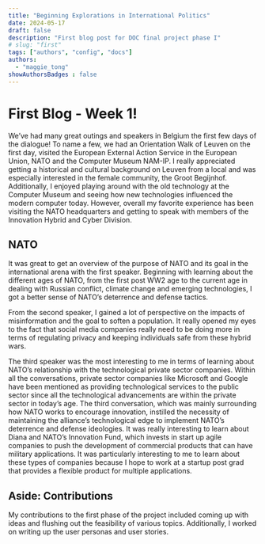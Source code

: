 ```yaml
---
title: "Beginning Explorations in International Politics"
date: 2024-05-17
draft: false
description: "First blog post for DOC final project phase I"
# slug: "first"
tags: ["authors", "config", "docs"]
authors:
  - "maggie_tong"
showAuthorsBadges : false
---
```


# First Blog - Week 1!
We’ve had many great outings and speakers in Belgium the first few days of the dialogue! To name a few, we had an Orientation Walk of Leuven on the first day, visited the European External Action Service in the European Union, NATO and the Computer Museum NAM-IP. I really appreciated getting a historical and cultural background on Leuven from a local and was especially interested in the female community, the Groot Begijnhof. Additionally, I enjoyed playing around with the old technology at the Computer Museum and seeing how new technologies influenced the modern computer today. However, overall my favorite experience has been visiting the NATO headquarters and getting to speak with members of the Innovation Hybrid and Cyber Division.

## NATO 
It was great to get an overview of the purpose of NATO and its goal in the international arena with the first speaker. Beginning with learning about the different ages of NATO, from the first post WW2 age to the current age in dealing with Russian conflict, climate change and emerging technologies, I got a better sense of NATO’s deterrence and defense tactics. 

From the second speaker, I gained a lot of perspective on the impacts of misinformation and the goal to soften a population. It really opened my eyes to the fact that social media companies really need to be doing more in terms of regulating privacy and keeping individuals safe from these hybrid wars.

The third speaker was the most interesting to me in terms of learning about NATO’s relationship with the technological private sector companies. Within all the conversations, private sector companies like Microsoft and Google have been mentioned as providing technological services to the public sector since all the technological advancements are within the private sector in today’s age. The third conversation, which was mainly surrounding how NATO works to encourage innovation, instilled the necessity of maintaining the alliance’s technological edge to implement NATO’s deterrence and defense ideologies. It was really interesting to learn about Diana and NATO’s Innovation Fund, which invests in start up agile companies to push the development of commercial products that can have military applications. It was particularly interesting to me to learn about these types of companies because I hope to work at a startup post grad that provides a flexible product for multiple applications.

## Aside: Contributions
My contributions to the first phase of the project included coming up with ideas and flushing out the feasibility of various topics. Additionally, I worked on writing up the user personas and user stories. 
